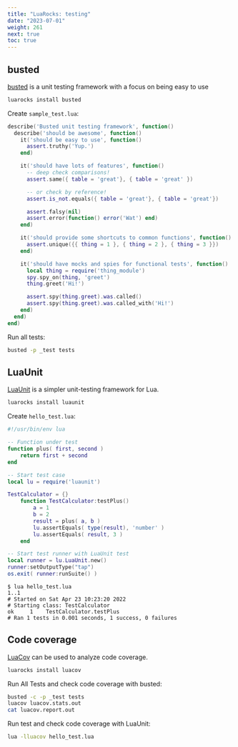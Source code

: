 ```yaml
---
title: "LuaRocks: testing"
date: "2023-07-01"
weight: 261
next: true
toc: true
---
```


## busted

[busted](https://github.com/Olivine-Labs/busted) is a unit testing framework with a focus on being easy to use

```bash
luarocks install busted
```

Create `sample_test.lua`:

```lua
describe('Busted unit testing framework', function()
  describe('should be awesome', function()
    it('should be easy to use', function()
      assert.truthy('Yup.')
    end)

    it('should have lots of features', function()
      -- deep check comparisons!
      assert.same({ table = 'great'}, { table = 'great' })

      -- or check by reference!
      assert.is_not.equals({ table = 'great'}, { table = 'great'})

      assert.falsy(nil)
      assert.error(function() error('Wat') end)
    end)

    it('should provide some shortcuts to common functions', function()
      assert.unique({{ thing = 1 }, { thing = 2 }, { thing = 3 }})
    end)

    it('should have mocks and spies for functional tests', function()
      local thing = require('thing_module')
      spy.spy_on(thing, 'greet')
      thing.greet('Hi!')

      assert.spy(thing.greet).was.called()
      assert.spy(thing.greet).was.called_with('Hi!')
    end)
  end)
end)
```

Run all tests:

```bash
busted -p _test tests
```

## LuaUnit

[LuaUnit](https://github.com/bluebird75/luaunit) is a simpler unit-testing framework for Lua.

```bash
luarocks install luaunit
```

Create `hello_test.lua`:

```lua
#!/usr/bin/env lua

-- Function under test
function plus( first, second )
    return first + second
end

-- Start test case
local lu = require('luaunit')

TestCalculator = {}
    function TestCalculator:testPlus()
        a = 1
        b = 2
        result = plus( a, b )
        lu.assertEquals( type(result), 'number' )
        lu.assertEquals( result, 3 )
    end

-- Start test runner with LuaUnit test
local runner = lu.LuaUnit.new()
runner:setOutputType("tap")
os.exit( runner:runSuite() )
```

```console {.output}
$ lua hello_test.lua
1..1
# Started on Sat Apr 23 10:23:20 2022
# Starting class: TestCalculator
ok     1    TestCalculator.testPlus
# Ran 1 tests in 0.001 seconds, 1 success, 0 failures
```

## Code coverage

[LuaCov](https://github.com/keplerproject/luacov) can be used to analyze code coverage.

```bash
luarocks install luacov
```

Run All Tests and check code coverage with busted:

```bash
busted -c -p _test tests
luacov luacov.stats.out
cat luacov.report.out
```

Run test and check code coverage with LuaUnit:

```bash
lua -lluacov hello_test.lua
```
